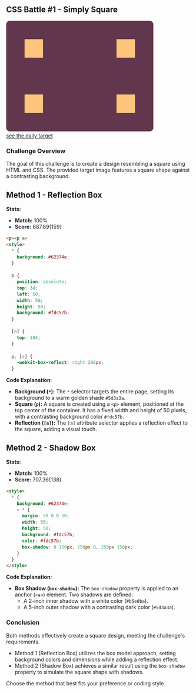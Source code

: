 ## CSS Battle #1 - Simply Square

![picture of daily target](./images/2.png)  
[see the daily target](https://cssbattle.dev/play/2)

### Challenge Overview

The goal of this challenge is to create a design resembling a square using HTML and CSS. The provided target image features a square shape against a contrasting background.

## Method 1 - Reflection Box

**Stats:**

- **Match:** 100%
- **Score:** 687.89{159}

```html
<p><p a>
<style>
  * {
    background: #62374e;
  }

  p {
    position: absolute;
    top: 34;
    left: 50;
    width: 50;
    height: 50;
    background: #fdc57b;
  }

  [a] {
    top: 184;
  }

  p, [a] {
    -webkit-box-reflect: right 200px;
  }
```

**Code Explanation:**

- **Background (`*`):** The `*` selector targets the entire page, setting its background to a warm golden shade `#5d3a3a`.
- **Square (`p`):** A square is created using a `<p>` element, positioned at the top center of the container. It has a fixed width and height of 50 pixels, with a contrasting background color `#fdc57b`.
- **Reflection (`[a]`):** The `[a]` attribute selector applies a reflection effect to the square, adding a visual touch.

## Method 2 - Shadow Box

**Stats:**

- **Match:** 100%
- **Score:** 707.36{138}

```html
<style>
  * {
    background: #62374e;
    > * {
      margin: 50 0 0 50;
      width: 50;
      height: 50;
      background: #fdc57b;
      color: #fdc57b;
      box-shadow: 0 150px, 250px 0, 250px 150px;
    }
  }
</style>
```

**Code Explanation:**

- **Box Shadow (`box-shadow`):** The `box-shadow` property is applied to an anchor (`<a>`) element. Two shadows are defined:
  - A 2-inch inner shadow with a white color (`#b5e0ba`).
  - A 5-inch outer shadow with a contrasting dark color (`#5d3a3a`).

### Conclusion

Both methods effectively create a square design, meeting the challenge's requirements.

- Method 1 (Reflection Box) utilizes the box model approach, setting background colors and dimensions while adding a reflection effect.
- Method 2 (Shadow Box) achieves a similar result using the `box-shadow` property to simulate the square shape with shadows.

Choose the method that best fits your preference or coding style.
